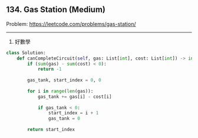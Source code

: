 ## 134. Gas Station (Medium)

Problem: https://leetcode.com/problems/gas-station/

---

1. 好數學
```python
class Solution:
    def canCompleteCircuit(self, gas: List[int], cost: List[int]) -> int:
        if (sum(gas) - sum(cost) < 0):
            return -1
        
        gas_tank, start_index = 0, 0
        
        for i in range(len(gas)):
            gas_tank += gas[i] - cost[i]
            
            if gas_tank < 0:
                start_index = i + 1
                gas_tank = 0
            
        return start_index
```
